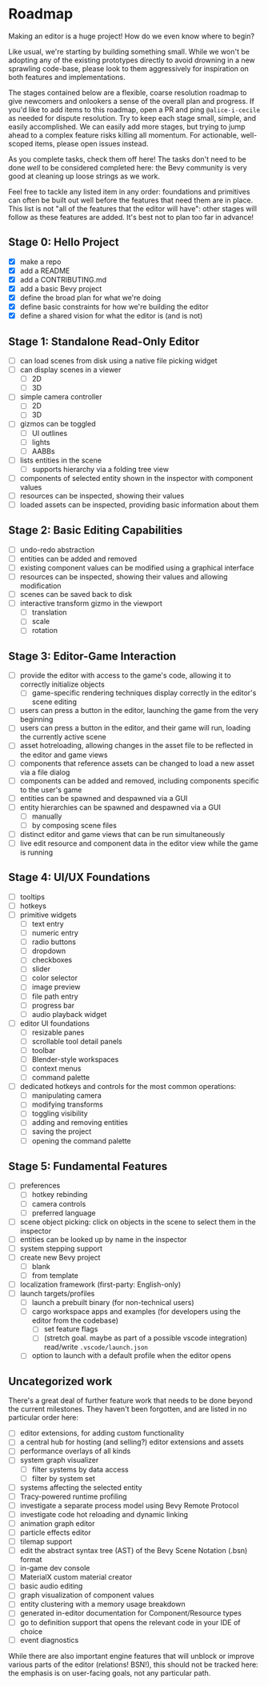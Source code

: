# Roadmap

Making an editor is a huge project! How do we even know where to begin?

Like usual, we're starting by building something small. While we won't be adopting any of the existing prototypes directly to avoid drowning in a new sprawling code-base, please look to them aggressively for inspiration on both features and implementations.

The stages contained below are a flexible, coarse resolution roadmap to give newcomers and onlookers a sense of the overall plan and progress.
If you'd like to add items to this roadmap, open a PR and ping `@alice-i-cecile` as needed for dispute resolution.
Try to keep each stage small, simple, and easily accomplished.
We can easily add more stages, but trying to jump ahead to a complex feature risks killing all momentum.
For actionable, well-scoped items, please open issues instead.

As you complete tasks, check them off here!
The tasks don't need to be done *well* to be considered completed here: the Bevy community is very good at cleaning up loose strings as we work.

Feel free to tackle any listed item in any order: foundations and primitives can often be built out well before the features that need them are in place.
This list is not "all of the features that the editor will have": other stages will follow as these features are added.
It's best not to plan too far in advance!

## Stage 0: Hello Project

- [x] make a repo
- [x] add a README
- [x] add a CONTRIBUTING.md
- [x] add a basic Bevy project
- [x] define the broad plan for what we're doing
- [x] define basic constraints for how we're building the editor
- [x] define a shared vision for what the editor is (and is not)

## Stage 1: Standalone Read-Only Editor

- [ ] can load scenes from disk using a native file picking widget
- [ ] can display scenes in a viewer
  - [ ] 2D
  - [ ] 3D
- [ ] simple camera controller
  - [ ] 2D
  - [ ] 3D
- [ ] gizmos can be toggled
  - [ ] UI outlines
  - [ ] lights
  - [ ] AABBs
- [ ] lists entities in the scene
  - [ ] supports hierarchy via a folding tree view
- [ ] components of selected entity shown in the inspector with component values
- [ ] resources can be inspected, showing their values
- [ ] loaded assets can be inspected, providing basic information about them

## Stage 2: Basic Editing Capabilities

- [ ] undo-redo abstraction
- [ ] entities can be added and removed
- [ ] existing component values can be modified using a graphical interface
- [ ] resources can be inspected, showing their values and allowing modification
- [ ] scenes can be saved back to disk
- [ ] interactive transform gizmo in the viewport
  - [ ] translation
  - [ ] scale
  - [ ] rotation

## Stage 3: Editor-Game Interaction

- [ ] provide the editor with access to the game's code, allowing it to correctly initialize objects
  - [ ] game-specific rendering techniques display correctly in the editor's scene editing
- [ ] users can press a button in the editor, launching the game from the very beginning
- [ ] users can press a button in the editor, and their game will run, loading the currently active scene
- [ ] asset hotreloading, allowing changes in the asset file to be reflected in the editor and game views
- [ ] components that reference assets can be changed to load a new asset via a file dialog
- [ ] components can be added and removed, including components specific to the user's game
- [ ] entities can be spawned and despawned via a GUI
- [ ] entity hierarchies can be spawned and despawned via a GUI
  - [ ] manually
  - [ ] by composing scene files
- [ ] distinct editor and game views that can be run simultaneously
- [ ] live edit resource and component data in the editor view while the game is running

## Stage 4: UI/UX Foundations

- [ ] tooltips
- [ ] hotkeys
- [ ] primitive widgets
  - [ ] text entry
  - [ ] numeric entry
  - [ ] radio buttons
  - [ ] dropdown
  - [ ] checkboxes
  - [ ] slider
  - [ ] color selector
  - [ ] image preview
  - [ ] file path entry
  - [ ] progress bar
  - [ ] audio playback widget
- [ ] editor UI foundations
  - [ ] resizable panes
  - [ ] scrollable tool detail panels
  - [ ] toolbar
  - [ ] Blender-style workspaces
  - [ ] context menus
  - [ ] command palette
- [ ] dedicated hotkeys and controls for the most common operations:
  - [ ] manipulating camera
  - [ ] modifying transforms
  - [ ] toggling visibility
  - [ ] adding and removing entities
  - [ ] saving the project
  - [ ] opening the command palette

## Stage 5: Fundamental Features

- [ ] preferences
  - [ ] hotkey rebinding
  - [ ] camera controls
  - [ ] preferred language
- [ ] scene object picking: click on objects in the scene to select them in the inspector
- [ ] entities can be looked up by name in the inspector
- [ ] system stepping support
- [ ] create new Bevy project
  - [ ] blank
  - [ ] from template
- [ ] localization framework (first-party: English-only)
- [ ] launch targets/profiles
  - [ ] launch a prebuilt binary (for non-technical users)
  - [ ] cargo workspace apps and examples (for developers using the editor from the codebase)
    - [ ] set feature flags
    - [ ] (stretch goal. maybe as part of a possible vscode integration) read/write `.vscode/launch.json`
  - [ ] option to launch with a default profile when the editor opens

## Uncategorized work

There's a great deal of further feature work that needs to be done beyond the current milestones.
They haven't been forgotten, and are listed in no particular order here:

- [ ] editor extensions, for adding custom functionality
- [ ] a central hub for hosting (and selling?) editor extensions and assets
- [ ] performance overlays of all kinds
- [ ] system graph visualizer
  - [ ] filter systems by data access
  - [ ] filter by system set
- [ ] systems affecting the selected entity
- [ ] Tracy-powered runtime profiling
- [ ] investigate a separate process model using Bevy Remote Protocol
- [ ] investigate code hot reloading and dynamic linking
- [ ] animation graph editor
- [ ] particle effects editor
- [ ] tilemap support
- [ ] edit the abstract syntax tree (AST) of the Bevy Scene Notation (.bsn) format
- [ ] in-game dev console
- [ ] MaterialX custom material creator
- [ ] basic audio editing
- [ ] graph visualization of component values
- [ ] entity clustering with a memory usage breakdown
- [ ] generated in-editor documentation for Component/Resource types
- [ ] go to definition support that opens the relevant code in your IDE of choice
- [ ] event diagnostics

While there are also important engine features that will unblock or improve various parts of the editor (relations! BSN!),
this should not be tracked here: the emphasis is on user-facing goals, not any particular path.

